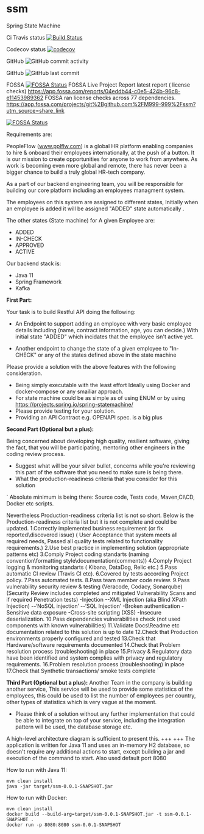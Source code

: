 # ssm
Spring State Machine

Ci Travis status [![Build Status](https://travis-ci.com/M999-999/ssm.svg?branch=master)](https://travis-ci.com/M999-999/ssm)

Codecov status [![codecov](https://codecov.io/gh/M999-999/ssm/branch/master/graph/badge.svg?token=3AJUSXSDFR)](https://codecov.io/gh/M999-999/ssm)

GitHub  ![GitHub commit activity](https://img.shields.io/github/commit-activity/w/M999-999/ssm?style=plastic)

GitHub ![GitHub last commit](https://img.shields.io/github/last-commit/M999-999/ssm?style=plastic)

FOSSA [![FOSSA Status](https://app.fossa.com/api/projects/git%2Bgithub.com%2FM999-999%2Fssm.svg?type=shield)](https://app.fossa.com/projects/git%2Bgithub.com%2FM999-999%2Fssm?ref=badge_shield)
FOSSA Live Project Report latest report ( license checks) https://app.fossa.com/reports/04eddb44-c0e5-424b-96c8-e11453989362
FOSSA ran license checks across 77 dependencies. https://app.fossa.com/projects/git%2Bgithub.com%2FM999-999%2Fssm?utm_source=share_link

[![FOSSA Status](https://app.fossa.com/api/projects/git%2Bgithub.com%2FM999-999%2Fssm.svg?type=large)](https://app.fossa.com/projects/git%2Bgithub.com%2FM999-999%2Fssm?ref=badge_large)

Requirements are:

PeopleFlow (www.pplflw.com) is a global HR platform enabling companies to hire & onboard their employees internationally, at the push of a button. It is our mission to create opportunities for anyone to work from anywhere. As work is becoming even more global and remote, there has never been a bigger chance to build a truly global HR-tech company.


As a part of our backend engineering team, you will be responsible for building our core platform including an  employees managment system.

The employees on this system are assigned to different states, Initially when an employee is added it will be assigned "ADDED" state automatically .


The other states (State machine) for A given Employee are:
- ADDED
- IN-CHECK
- APPROVED
- ACTIVE

Our backend stack is:
- Java 11 
- Spring Framework 
- Kafka


**First Part:**


Your task is to build  Restful API doing the following:
- An Endpoint to support adding an employee with very basic employee details including (name, contract information, age, you can decide.) With initial state "ADDED" which incidates that the employee isn't active yet.

- Another endpoint to change the state of a given employee to "In-CHECK" or any of the states defined above in the state machine 

Please provide a solution with the  above features with the following consideration.

- Being simply executable with the least effort Ideally using Docker and docker-compose or any smailiar approach.
- For state machine could be as simple as of using ENUM or by using https://projects.spring.io/spring-statemachine/ 
- Please provide testing for your solution.
- Providing an API Contract e.g. OPENAPI spec. is a big plus




**Second Part (Optional but a plus):**

Being concerned about developing high quality, resilient software, giving the fact, that you will be participating, mentoring other engineers in the coding review process.


- Suggest what will be your silver bullet, concerns while you're reviewing this part of the software that you need to make sure is being there.
- What the production-readiness criteria that you consider for this solution

`
Absolute minimum is being there:
Source code,
Tests code,
Maven,CI\CD, Docker etc scripts.

Nevertheless
Production-readiness criteria list is not so short.
Below is the Production-readiness criteria list but it is not complete and
could be updated.
1.Correctly implemented business requirement (or fix reported\discovered issue)
( User Acceptance that system meets all required needs,
Passed all quality tests related to functionality requirements.)
2.Use best practice in implementing solution (appropriate patterns etc)
3.Comply Project coding standarts (naming convention\formatting style\documentation(comments))
4.Comply Project logging & monitoring standarts ( Kibana, DataDog, Relic etc.)
5.Pass automatic CI review (Travis CI etc).
6.Covered by tests according Project policy.
7.Pass automated tests.
8.Pass team member code review.
9.Pass vulnerability security review & testing (Veracode, Codacy, Sonarqube)
(Security Review includes completed and mitigated Vulnerability Scans and if required Penetration tests)
-Injection
--XML Injection (aka Blind XPath Injection)
--‘NoSQL injection’
--‘SQL Injection’
-Broken authentication
-Sensitive data exposure
-Cross-site scripting (XSS)
-Insecure deserialization.
10.Pass dependencies vulnerabilities check (not used components with known vulnerabilities)
11.Validate Docs\Readme etc documentation related to this solution is up to date
12.Check that Production environments properly configured and tested
13.Check that Hardware/software requirements documented
14.Check that Problem resolution process (troubleshooting) in place
15.Privacy & Regulatory data have been identified and system complies with
privacy and regulatory requirements.
16.Problem resolution process (troubleshooting) in place
17.Check that Synthetic transactions/ smoke tests complete
`



**Third Part (Optional but a plus):**
Another Team in the company is building another service, This service will be used to provide some statistics of the employees, this could be used to list the number of employees per country, other types of statistics which is very vague at the moment.


- Please think of a solution without any further implementation that could be able to integrate on top of your service, including the integration pattern will be used, the database storage etc.

A high-level architecture diagram is sufficient to present this.
+++
+++
The application is written for Java 11 and uses an in-memory H2 database, so doesn't require any additional actions to start, except building a jar and execution of the command to start. Also used default port 8080

How to run with Java 11:
```shell script
mvn clean install
java -jar target/ssm-0.0.1-SNAPSHOT.jar
```

How to run with Docker:
```shell script
mvn clean install
docker build --build-arg=target/ssm-0.0.1-SNAPSHOT.jar -t ssm-0.0.1-SNAPSHOT .
docker run -p 8080:8080 ssm-0.0.1-SNAPSHOT

